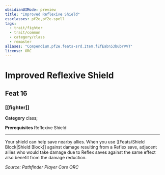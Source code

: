 ```yaml
---
obsidianUIMode: preview
title: "Improved Reflexive Shield"
cssclasses: pf2e,pf2e-spell
tags:
  - trait/fighter
  - trait/common
  - category/class
  - remaster
aliases: "Compendium.pf2e.feats-srd.Item.fEfEabn53bubYVVT"
license: ORC
---
```

# Improved Reflexive Shield
## Feat 16
### [[fighter]]

**Category** class; 



**Prerequisites** Reflexive Shield
* * *
Your shield can help save nearby allies. When you use [[Feats/Shield Block|Shield Block]] against damage resulting from a Reflex save, adjacent allies who would take damage due to Reflex saves against the same effect also benefit from the damage reduction.

*Source: Pathfinder Player Core*
*ORC*